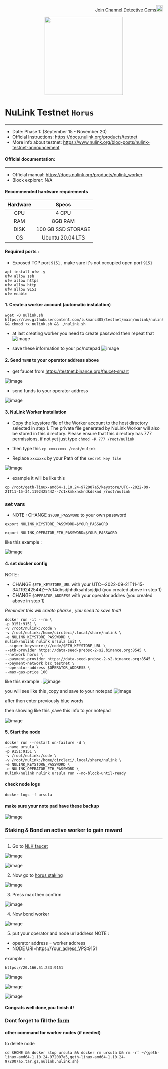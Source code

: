 <p align="right">
<html>
   <body>
      <a href="https://t.me/detective_gems/">
         Join Channel Detective Gems<img alt="Detective Gems" src="https://user-images.githubusercontent.com/48665887/191190210-b1c14331-4bd5-45ae-a271-e4f967ad7e45.png"
         width="20" height="20">
      </a>
   </body>
</html>
</p>
          
<p align="center">
 <img src="https://user-images.githubusercontent.com/107190154/190568136-14f5a7d8-5b15-46fb-8132-4d38a0779171.gif" width="250">
<p>

# NuLink Testnet `Horus`
---

- Date: Phase 1: (September 15 - November 20)
- Official Instructions: https://docs.nulink.org/products/testnet
- More info about testnet: https://www.nulink.org/blog-posts/nulink-testnet-announcement

#### Official documentation:
----
- Official manual: https://docs.nulink.org/products/nulink_worker
- Block explorer: N/A

#### Recommended hardware requirements
| Hardware | Specs    |
| :---:   | :---: |
| CPU | 4 CPU   |
| RAM | 8GB RAM |
| DISK | 100 GB SSD STORAGE |
| OS | Ubuntu 20.04 LTS|

#### Required ports :
- Exposed  TCP port `9151` , make sure it's not occupied
open port `9151`
```
apt install ufw -y 
ufw allow ssh 
ufw allow https 
ufw allow http 
ufw allow 9151
ufw enable
```

#### 1. Create a worker account (automatic instalation)
```
wget -O nulink.sh https://raw.githubusercontent.com/lukmanc405/testnet/main/nulink/nulink.sh && chmod +x nulink.sh && ./nulink.sh
```

- at last creating worker you need to create password then repeat that
![image](https://user-images.githubusercontent.com/48665887/191491113-02c63cad-cfe5-4ba9-906e-6d3d2f42e997.png)

- save these information to your pc/notepad
![image](https://user-images.githubusercontent.com/48665887/191491646-004ee8be-7112-448a-99e4-780a0f91fac6.png)


#### 2. Send `TBNB` to your operator address above 

- get faucet from https://testnet.binance.org/faucet-smart

![image](https://user-images.githubusercontent.com/48665887/191492348-46c2b694-df39-48e6-bd87-4ae66460cf03.png)


- send funds to your operator address 

![image](https://user-images.githubusercontent.com/48665887/191492509-9e639f6d-0d53-4684-86eb-ebaf10cbc9a1.png)


#### 3. NuLink Worker Installation

- Copy the keystore file of the Worker account to the host directory selected in step 1. The private file generated by NuLink Worker will also be stored in this directory. Please ensure that this directory has 777 permissions, if not yet just type `chmod -R 777 /root/nulink`

- then type this 
`cp xxxxxxxx /root/nulink`

- Replace `xxxxxxx` by your Path of the `secret key file`

![image](https://user-images.githubusercontent.com/48665887/191497662-ae6508d6-dfa4-4939-b0c2-e5cfbbaefa26.png)

- example it will be like this 

```
cp /root/geth-linux-amd64-1.10.24-972007a5/keystore/UTC--2022-09-21T11-15-34.119242544Z--7c1xkmkxnskndkdsknd /root/nulink
```

### set vars
- NOTE : CHANGE `$YOUR_PASSWORD` to your own password

```
export NULINK_KEYSTORE_PASSWORD=$YOUR_PASSWORD
```
```
export NULINK_OPERATOR_ETH_PASSWORD=$YOUR_PASSWORD
```

like this example :

![image](https://user-images.githubusercontent.com/48665887/191535522-1d27998f-157b-4dc0-9142-94b4d6920f8d.png)

#### 4. set docker config
NOTE : 
- CHANGE `$ETH_KEYSTORE_URL` with your UTC--2022-09-21T11-15-34.119242544Z--7c14dhsdjhhdksahfsnjdjid (you created above in step 1)
- CHANGE `$OPERATOR_ADDRESS` with your operator addres (you created above in step 1)

*Reminder this will create pharse , you need to save that!*

```
docker run -it --rm \
-p 9151:9151 \
-v /root/nulink:/code \
-v /root/nulink:/home/circleci/.local/share/nulink \
-e NULINK_KEYSTORE_PASSWORD \
nulink/nulink nulink ursula init \
--signer keystore:///code/$ETH_KEYSTORE_URL \
--eth-provider https://data-seed-prebsc-2-s2.binance.org:8545 \
--network horus \
--payment-provider https://data-seed-prebsc-2-s2.binance.org:8545 \
--payment-network bsc_testnet \
--operator-address $OPERATOR_ADDRESS \
--max-gas-price 100
```
like this example :
![image](https://user-images.githubusercontent.com/48665887/191534476-74654fc0-c5f0-4147-9ed6-ccb09cbe8a2f.png)


you will see like this ,copy and save to your notepad
![image](https://user-images.githubusercontent.com/48665887/191529203-c01a2f97-0755-46ee-807d-0dbd944b81bf.png)

after then enter previously blue words

then showing like this ,save this info to yor notepad

![image](https://user-images.githubusercontent.com/48665887/191536858-a378ad89-2965-4510-a4d4-3cce4b7ccc0e.png)


#### 5. Start the node
```
docker run --restart on-failure -d \
--name ursula \
-p 9151:9151 \
-v /root/nulink:/code \
-v /root/nulink:/home/circleci/.local/share/nulink \
-e NULINK_KEYSTORE_PASSWORD \
-e NULINK_OPERATOR_ETH_PASSWORD \
nulink/nulink nulink ursula run --no-block-until-ready
```
#### check node logs

```
docker logs -f ursula
```

#### make sure your note pad have these backup

![image](https://user-images.githubusercontent.com/48665887/191542745-f47d139f-2d6b-4684-bf71-4476ef404e2c.png)

   
### Staking & Bond an active worker to gain reward
---

1. Go to [NLK faucet](https://test-staking.nulink.org/faucet)

![image](https://user-images.githubusercontent.com/48665887/191538034-ef5afbc5-1a84-42bd-b935-27fbbd44aa27.png)

![image](https://user-images.githubusercontent.com/48665887/191538183-cdbe2fcb-a4b1-46d7-ad27-20ce6ecfc71a.png)


2. Now go to [horus staking](https://test-staking.nulink.org/) 

![image](https://user-images.githubusercontent.com/48665887/191538429-d7a1165b-28e3-4c7b-8387-d2dcff5a858b.png)

3. Press max then confirm 

![image](https://user-images.githubusercontent.com/48665887/191538721-d561e398-98c7-4206-9ae2-9a20f3708c20.png)

4. Now bond worker

![image](https://user-images.githubusercontent.com/48665887/191539042-bd95094b-7495-4156-85ab-f9afecec830f.png)

5. put your operator and node url address
NOTE :
- operator address = worker address
- NODE URI=https://Your_adress_VPS:9151

example :

`https://20.166.51.233:9151`

![image](https://user-images.githubusercontent.com/48665887/191540364-8b451563-818d-43ea-916d-c9b63464c764.png)

![image](https://user-images.githubusercontent.com/48665887/191541828-96ab8cbe-91c9-43c0-b24f-e9a6d6bbb54b.png)

![image](https://user-images.githubusercontent.com/48665887/191542082-534a511c-a420-4203-b523-d3813b80cedb.png)


#### Congrats well done,you finish it!

### Dont forget to fill the [form](https://docs.google.com/forms/d/e/1FAIpQLSep0rgPRcMd2kUhz53GYmBoktu-u-8npU2DakmzGpmpCmYZPw/viewform)

#### other command for worker nodes (if needed)
   
to delete node

```
cd $HOME && docker stop ursula && docker rm ursula && rm -rf ~/{geth-linux-amd64-1.10.24-972007a5,geth-linux-amd64-1.10.24-972007a5.tar.gz,nulink,nulink.sh}
```
